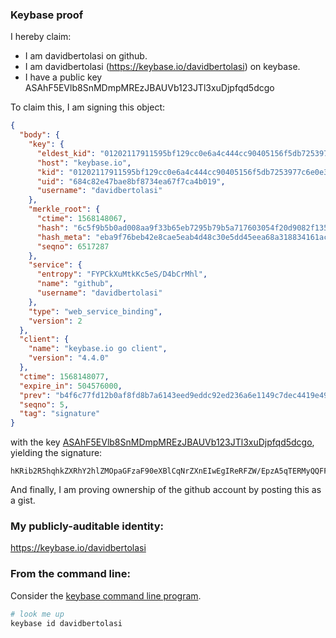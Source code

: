 ### Keybase proof

I hereby claim:

  * I am davidbertolasi on github.
  * I am davidbertolasi (https://keybase.io/davidbertolasi) on keybase.
  * I have a public key ASAhF5EVlb8SnMDmpMREzJBAUVb123JTl3xuDjpfqd5dcgo

To claim this, I am signing this object:

```json
{
  "body": {
    "key": {
      "eldest_kid": "01202117911595bf129cc0e6a4c444cc90405156f5db7253977c6e0e3a5fa9de5d720a",
      "host": "keybase.io",
      "kid": "01202117911595bf129cc0e6a4c444cc90405156f5db7253977c6e0e3a5fa9de5d720a",
      "uid": "684c82e47bae8bf8734ea67f7ca4b019",
      "username": "davidbertolasi"
    },
    "merkle_root": {
      "ctime": 1568148067,
      "hash": "6c5f9b5b0ad008aa9f33b65eb7295b79b5a717603054f20d9082f1350559111ab7181dabdce4808cdacceeb17815159ce44f724a8348fd0c6311452e70493cee",
      "hash_meta": "eba9f76beb42e8cae5eab4d48c30e5dd45eea68a318834161ac7314a53736335",
      "seqno": 6517287
    },
    "service": {
      "entropy": "FYPCkXuMtkKc5eS/D4bCrMhl",
      "name": "github",
      "username": "davidbertolasi"
    },
    "type": "web_service_binding",
    "version": 2
  },
  "client": {
    "name": "keybase.io go client",
    "version": "4.4.0"
  },
  "ctime": 1568148077,
  "expire_in": 504576000,
  "prev": "b4f6c77fd12b0af8fd8b7a6143eed9eddc92ed236a6e1149c7dec4419e49a9b5",
  "seqno": 5,
  "tag": "signature"
}
```

with the key [ASAhF5EVlb8SnMDmpMREzJBAUVb123JTl3xuDjpfqd5dcgo](https://keybase.io/davidbertolasi), yielding the signature:

```
hKRib2R5hqhkZXRhY2hlZMOpaGFzaF90eXBlCqNrZXnEIwEgIReRFZW/EpzA5qTERMyQQFFW9dtyU5d8bg46X6neXXIKp3BheWxvYWTESpcCBcQgtPbHf9ErCvj9i3phQ+7Z7dyS7SNqbhFJx97EQZ5JqbXEIO4W9MMm55ofli+BsgPSGNPwCekCugtZJtI9zROEyOAaAgHCo3NpZ8RAM8apDiriBP3HhcbctV3s8K48G7+OBDmRId9jWkm7IanpKy8+TOD87iIbg2s18BVlJcbDpI6bT/mwIeJ6MIQLBqhzaWdfdHlwZSCkaGFzaIKkdHlwZQildmFsdWXEIK5FVdyJZGdE1v0ptPGXY3kh6e3EalLIZhE8DUEFPT1wo3RhZ80CAqd2ZXJzaW9uAQ==

```

And finally, I am proving ownership of the github account by posting this as a gist.

### My publicly-auditable identity:

https://keybase.io/davidbertolasi

### From the command line:

Consider the [keybase command line program](https://keybase.io/download).

```bash
# look me up
keybase id davidbertolasi
```
